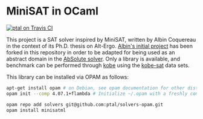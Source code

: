 # MiniSAT in OCaml

[![ptal on Travis CI][travis-image]][travis]

[travis-image]: https://travis-ci.org/ptal/minisatml.png
[travis]: https://travis-ci.org/ptal/minisatml

This project is a SAT solver inspired by MiniSAT, written by Albin Coquereau in the context of its Ph.D. thesis on Alt-Ergo.
[Albin's initial project](https://github.com/OCamlPro-Coquera/minisatml) has been forked in this repository in order to be adapted for being used as an abstract domain in the [AbSolute solver](https://github.com/ptal/AbSolute).
Only a library is available, and benchmark can be performed through [kobe](https://github.com/ptal/kobe) using the [kobe-sat](https://github.com/ptal/kobe-sat) data sets.

This library can be installed via OPAM as follows:

```sh
apt-get install opam # on Debian, see opam documentation for other distributions.
opam init --comp 4.07.1+flambda # Initialize ~/.opam with a freshly compiled OCaml 4.07.1

opam repo add solvers git@github.com:ptal/solvers-opam.git
opam install minisatml
```
